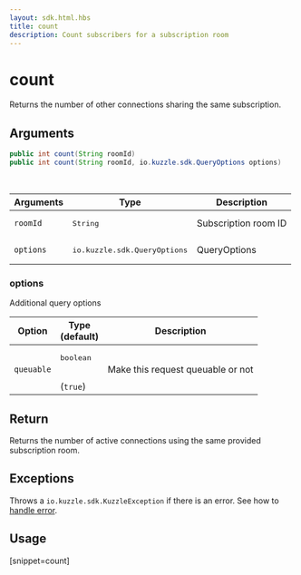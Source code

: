 ```yaml
---
layout: sdk.html.hbs
title: count
description: Count subscribers for a subscription room
---
```


# count

Returns the number of other connections sharing the same subscription.

## Arguments

```java
public int count(String roomId)
public int count(String roomId, io.kuzzle.sdk.QueryOptions options)
```

<br/>

| Arguments | Type                                  | Description          |
| --------- | ------------------------------------- | -------------------- |
| `roomId`  | <pre>String</pre>                     | Subscription room ID |
| `options` | <pre>io.kuzzle.sdk.QueryOptions</pre> | QueryOptions         |

### options

Additional query options

| Option     | Type<br/>(default)              | Description                       |
| ---------- | ------------------------------- | --------------------------------- |
| `queuable` | <pre>boolean</pre><br/>(`true`) | Make this request queuable or not |

## Return

Returns the number of active connections using the same provided subscription room.

## Exceptions

Throws a `io.kuzzle.sdk.KuzzleException` if there is an error. See how to [handle error](/sdk-reference/java/1/error-handling).

## Usage

[snippet=count]
